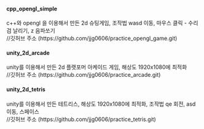 <h4>cpp_opengl_simple</h4>c++와 opengl 을 이용해서 만든 2d 슈팅게임, 조작법 wasd 이동, 마우스 클릭 - 수리검 날리기, z 음파쏘기<br>
//깃허브 주소 (https://github.com/jjg0606/practice_opengl_game.git)
                    
<h4>unity_2d_arcade</h4>unity를 이용해서 만든 2d 플랫포머 아케이드 게임, 해상도 1920x1080에 최적화<br>
//깃허브 주소 (https://github.com/jjg0606/practice_arcade.git)
                    
<h4>unity_2d_tetris</h4>unity를 이용해서 만든 테트리스, 해상도 1920x1080에 최적화, 조작법 qe 회전, asd 이동, 스페이스<br>
//깃허브 주소 (https://github.com/jjg0606/practice_tetris.git)
